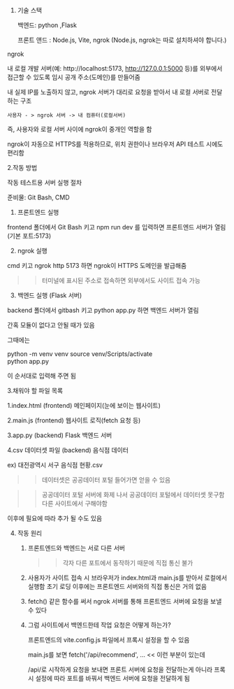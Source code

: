 1. 기술 스택
   
	백엔드: python ,Flask

	프론트 앤드 : Node.js, Vite, ngrok  (Node.js, ngrok는 따로 설치하셔야 합니다.)
	

ngrok

내 로컬 개발 서버(예: http://localhost:5173, http://127.0.0.1:5000 등)를
외부에서 접근할 수 있도록 임시 공개 주소(도메인)를 만들어줌

내 실제 IP를 노출하지 않고, ngrok 서버가 대리로 요청을 받아서 내 로컬 서버로 전달하는 구조

	사용자 - > ngrok 서버 -> 내 컴퓨터(로컬서버)

즉, 사용자와 로컬 서버 사이에 ngrok이 중개인 역할을 함

ngrok이 자동으로 HTTPS를 적용하므로, 위치 권한이나 브라우저 API 테스트 시에도 편리함





2.작동 방법

작동 테스트용 서버 실행 절차

준비물: Git Bash, CMD

1. 프론트엔드 실행

frontend 폴더에서 Git Bash 키고 npm run dev 를 입력하면 프론트엔드 서버가 열림(기본 포트:5173)


2. ngrok 실행
 
cmd 키고 ngrok http 5173 하면 ngrok이 HTTPS 도메인을 발급해줌 
>>터미널에 표시된 주소로 접속하면 외부에서도 사이트 접속 가능

3. 백엔드 실행 (Flask 서버)

backend 폴더에서 gitbash 키고 python app.py 하면 백엔드 서버가 열림

간혹 모듈이 없다고 안될 때가 있음 

그때에는

python -m venv venv
source venv/Scripts/activate        
python app.py                   

이 순서대로 입력해 주면 됨





3.채워야 할  파일 목록
 
1.index.html 		(frontend)		메인페이지(눈에 보이는 웹사이트)

2.main.js		    (frontend)		웹사이트 로직(fetch 요청 등)

3.app.py  			(backend)		Flask 백엔드 서버

4.csv 데이터셋 파일 	(backend)		음식점 데이터


ex) 대전광역시 서구 음식점 현황.csv
>>데이터셋은 공공데이터 포털 들어가면 얻을 수 있음

>>공공데이터 포털 서버에 화제 나서 공공데이터 포털에서 데이터셋 못구함
>>다른 사이트에서 구해야함



이후에 필요에 따라 추가 될 수도 있음




4. 작동 원리

	1. 프론트엔드와 백엔드는 서로 다른 서버
		>>각자 다른 포트에서 동작하기 때문에 직접 통신 불가

	2. 사용자가 사이트 접속 시
		브라우저가 index.html과 main.js를 받아서 로컬에서 실행함
		초기 로딩 이후에는 프론트엔드 서버와의 직접 통신은 거의 없음


	3. fetch() 같은 함수를 써서  ngrok 서버를 통해  프론트엔드 서버에 요청을 보낼 수 있다


	4. 그럼 사이트에서 백엔드한테 작업 요청은 어떻게 하는가?
		
		프론트엔드의 vite.config.js 파일에서 프록시 설정을 할 수 있음

		main.js를 보면 fetch('/api/recommend', ...  << 이런 부분이 있는데 

		/api/로 시작하게 요청을 보내면 프론트 서버에 요청을 전달하는게 아니라
		프록시 설정에 따라 포트를 바꿔서 백엔드 서버에 요청을 전달하게 됨




